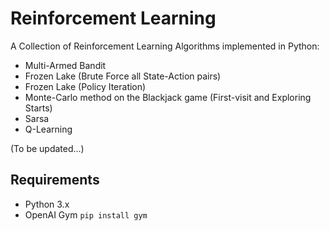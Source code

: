 # Reinforcement Learning

A Collection of Reinforcement Learning Algorithms implemented in Python:

- Multi-Armed Bandit
- Frozen Lake (Brute Force all State-Action pairs)
- Frozen Lake (Policy Iteration)
- Monte-Carlo method on the Blackjack game (First-visit and Exploring Starts)
- Sarsa
- Q-Learning

(To be updated...)

## Requirements
- Python 3.x
- OpenAI Gym
``` pip install gym ```
